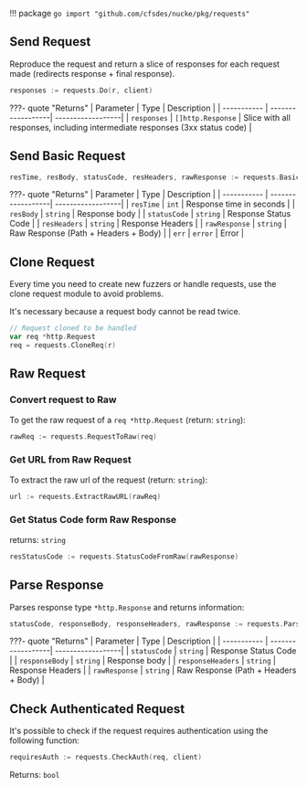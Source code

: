!!! package
    ```go
    import "github.com/cfsdes/nucke/pkg/requests"
    ```

## Send Request
Reproduce the request and return a slice of responses for each request made (redirects response + final response).
```go
responses := requests.Do(r, client)
```
???- quote "Returns"
    | Parameter     | Type              | Description       | 
    | -----------   | ------------------| ------------------| 
    | `responses`     | `[]http.Response`             | Slice with all responses, including intermediate responses (3xx status code)     | 
    

## Send Basic Request

```go
resTime, resBody, statusCode, resHeaders, rawResponse := requests.BasicRequest(r, client)
```
???- quote "Returns"
    | Parameter     | Type              | Description       | 
    | -----------   | ------------------| ------------------| 
    | `resTime`     | `int`             | Response time in seconds     | 
    | `resBody`     | `string`          | Response body                | 
    | `statusCode`  | `string`          | Response Status Code   |
    | `resHeaders`  | `string`          | Response Headers           |
    | `rawResponse` | `string`          | Raw Response (Path + Headers + Body)  |
    | `err` | `error`          | Error  |
    

## Clone Request

Every time you need to create new fuzzers or handle requests, use the clone request module to avoid problems.

It's necessary because a request body cannot be read twice.

```go
// Request cloned to be handled
var req *http.Request 
req = requests.CloneReq(r)
```

## Raw Request

### Convert request to Raw
To get the raw request of a `req *http.Request` (return: `string`):

```go
rawReq := requests.RequestToRaw(req)
```

### Get URL from Raw Request
To extract the raw url of the request (return: `string`):

```go
url := requests.ExtractRawURL(rawReq)
```

### Get Status Code form Raw Response
returns: `string`
```go
resStatusCode := requests.StatusCodeFromRaw(rawResponse)
```

## Parse Response

Parses response type `*http.Response` and returns information:

```go
statusCode, responseBody, responseHeaders, rawResponse := requests.ParseResponse(resp)
```
???- quote "Returns"
    | Parameter         | Type              | Description       | 
    | -----------       | ------------------| ------------------| 
    | `statusCode`      | `string`          | Response Status Code   |
    | `responseBody`    | `string`          | Response body                | 
    | `responseHeaders` | `string`          | Response Headers           |
    | `rawResponse`     | `string`          | Raw Response (Path + Headers + Body)  |
    

## Check Authenticated Request

It's possible to check if the request requires authentication using the following function:

```go
requiresAuth := requests.CheckAuth(req, client)
```
Returns: `bool`